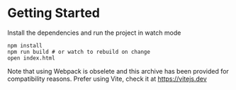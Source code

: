 # Getting Started

Install the dependencies and run the project in watch mode

```
npm install
npm run build # or watch to rebuild on change
open index.html
```

Note that using Webpack is obselete and this archive has been provided
for compatibility reasons. Prefer using Vite, check it at https://vitejs.dev
